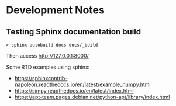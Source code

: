 # Development Notes

## Testing Sphinx documentation build

```
> sphinx-autobuild docs docs/_build
```

Then access <http://127.0.0.1:8000/>

Some RTD examples using sphinx:
* <https://sphinxcontrib-napoleon.readthedocs.io/en/latest/example_numpy.html>
* <https://simpy.readthedocs.io/en/latest/index.html>
* <https://apt-team.pages.debian.net/python-apt/library/index.html>
